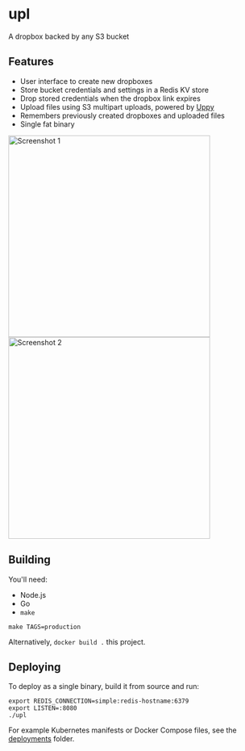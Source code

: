 
# upl

A dropbox backed by any S3 bucket

## Features

- User interface to create new dropboxes
- Store bucket credentials and settings in a Redis KV store
- Drop stored credentials when the dropbox link expires
- Upload files using S3 multipart uploads, powered by [Uppy](https://uppy.io)
- Remembers previously created dropboxes and uploaded files
- Single fat binary

<img alt="Screenshot 1" width=400 src="https://user-images.githubusercontent.com/1705906/119283410-842f0d80-bc6f-11eb-9126-fdfce8d44dd5.png"><img alt="Screenshot 2" width=400 src="https://user-images.githubusercontent.com/1705906/119283425-914bfc80-bc6f-11eb-97b0-c7b74fecb192.png">

## Building

You'll need:
- Node.js
- Go
- `make`

```
make TAGS=production
```

Alternatively, `docker build .` this project.

## Deploying

To deploy as a single binary, build it from source and run:

```
export REDIS_CONNECTION=simple:redis-hostname:6379
export LISTEN=:8080
./upl
```

For example Kubernetes manifests or Docker Compose files, see the [deployments](./deployments) folder.

<!-- vim: set conceallevel=2 et ts=2 sw=2: -->
